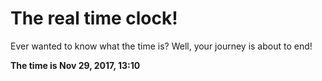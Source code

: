 # The real time clock!

Ever wanted to know what the time is? Well, your journey is about to end!

**The time is Nov 29, 2017, 13:10**